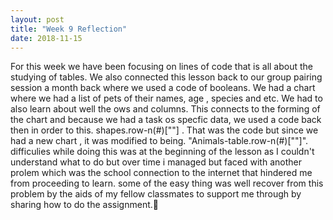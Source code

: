 ```yaml
---
layout: post
title: "Week 9 Reflection"
date: 2018-11-15
---
```

For this week we have been focusing on lines of code that is all about the studying of tables. We also connected this lesson back to our group pairing session a month back where we used a code of booleans. We had a chart where we had a list of pets of their names, age , species and etc. We had to also learn about well the ows and columns. This connects to the forming of the chart and because we had a task os specfic data, we used a code back then in order to this. shapes.row-n(#)[""] . That was the code but since we had a new chart , it was modified to being. "Animals-table.row-n(#)[""]". difficulies while doing this was at the beginning of the lesson as I couldn't understand what to do but over time i managed but faced with another prolem which was the school connection to the internet that hindered me from proceeding to learn. some of the easy thing was well recover from this problem by the aids of my fellow classmates to support me through by sharing how to do the assignment.:large_blue_diamond:	
